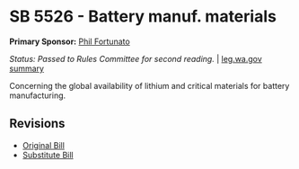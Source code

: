 # SB 5526 - Battery manuf. materials
**Primary Sponsor:** [Phil Fortunato](/person/leg/phil.fortunato.md)

*Status: Passed to Rules Committee for second reading.* | [leg.wa.gov summary](https://app.leg.wa.gov/billsummary?BillNumber=5526&Year=2021)

Concerning the global availability of lithium and critical materials for battery manufacturing.

## Revisions
* [Original Bill](1/)
* [Substitute Bill](S/)
